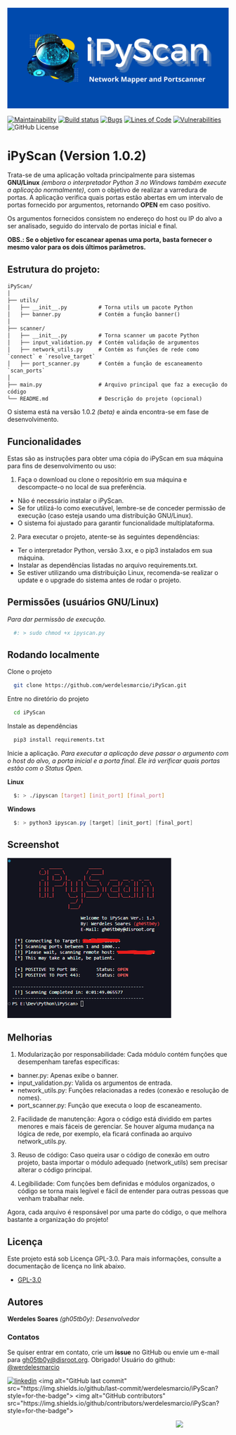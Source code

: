 
![Logo](images/iPyScan.png)

[![Maintainability](https://api.codeclimate.com/v1/badges/925e54560e6c95a08675/maintainability)](https://codeclimate.com/github/werdelesmarcio/iPyScan/maintainability) [![Build status](https://ci.appveyor.com/api/projects/status/6136rh47g98a8cje?svg=true)](https://ci.appveyor.com/project/werdelesmarcio/ipyscan) [![Bugs](https://sonarcloud.io/api/project_badges/measure?project=werdelesmarcio_iPyScan&metric=bugs)](https://sonarcloud.io/summary/new_code?id=werdelesmarcio_iPyScan) [![Lines of Code](https://sonarcloud.io/api/project_badges/measure?project=werdelesmarcio_iPyScan&metric=ncloc)](https://sonarcloud.io/summary/new_code?id=werdelesmarcio_iPyScan) [![Vulnerabilities](https://sonarcloud.io/api/project_badges/measure?project=werdelesmarcio_iPyScan&metric=vulnerabilities)](https://sonarcloud.io/summary/new_code?id=werdelesmarcio_iPyScan) ![GitHub License](https://img.shields.io/github/license/werdelesmarcio/PyTCPScan3)


# iPyScan (Version 1.0.2)

Trata-se de uma aplicação voltada principalmente para sistemas **GNU/Linux** _(embora o interpretador Python 3 no Windows também execute a aplicação normalmente)_, com o objetivo de realizar a varredura de portas. A aplicação verifica quais portas estão abertas em um intervalo de portas fornecido por argumentos, retornando **OPEN** em caso positivo.

Os argumentos fornecidos consistem no endereço do host ou IP do alvo a ser analisado, seguido do intervalo de portas inicial e final.

**OBS.: Se o objetivo for escanear apenas uma porta, basta fornecer o mesmo valor para os dois últimos parâmetros.**

## Estrutura do projeto:

```
iPyScan/
│
├── utils/
│   ├── __init__.py          # Torna utils um pacote Python
│   ├── banner.py            # Contém a função banner()
│
├── scanner/
│   ├── __init__.py          # Torna scanner um pacote Python
│   ├── input_validation.py  # Contém validação de argumentos
│   ├── network_utils.py     # Contém as funções de rede como `connect` e `resolve_target`
│   ├── port_scanner.py      # Contém a função de escaneamento `scan_ports`
│
├── main.py                  # Arquivo principal que faz a execução do código
└── README.md                # Descrição do projeto (opcional)
```

O sistema está na versão 1.0.2 _(beta)_ e ainda encontra-se em fase de desenvolvimento.

## Funcionalidades
Estas são as instruções para obter uma cópia do iPyScan em sua máquina para fins de desenvolvimento ou uso:

1. Faça o download ou clone o repositório em sua máquina e descompacte-o no local de sua preferência.
- Não é necessário instalar o iPyScan.
- Se for utilizá-lo como executável, lembre-se de conceder permissão de execução (caso esteja usando uma distribuição GNU/Linux).
- O sistema foi ajustado para garantir funcionalidade multiplataforma.

2. Para executar o projeto, atente-se às seguintes dependências:
- Ter o interpretador Python, versão 3.xx, e o pip3 instalados em sua máquina.
- Instalar as dependências listadas no arquivo requirements.txt.
- Se estiver utilizando uma distribuição Linux, recomenda-se realizar o update e o upgrade do sistema antes de rodar o projeto.

## Permissões (usuários GNU/Linux)

_Para dar permissão de execução._

```bash
  #: > sudo chmod +x ipyscan.py
```

## Rodando localmente

Clone o projeto

```bash
  git clone https://github.com/werdelesmarcio/iPyScan.git
```

Entre no diretório do projeto

```bash
  cd iPyScan
```

Instale as dependências

```bash
  pip3 install requirements.txt
```

Inicie a aplicação. _Para executar a aplicação deve passar o argumento com o host do alvo, a porta inicial e a porta final. Ele irá verificar quais portas estão com o Status Open._

**Linux**
```bash
  $: > ./ipyscan [target] [init_port] [final_port]
```

**Windows**
```powershell
  $: > python3 ipyscan.py [target] [init_port] [final_port]
```

## Screenshot
![Example](images/Capture01.png)


## Melhorias

1. Modularização por responsabilidade: Cada módulo contém funções que desempenham tarefas específicas:
  - banner.py: Apenas exibe o banner.
  - input_validation.py: Valida os argumentos de entrada.
  - network_utils.py: Funções relacionadas a redes (conexão e resolução de nomes).
  - port_scanner.py: Função que executa o loop de escaneamento.

2. Facilidade de manutenção: Agora o código está dividido em partes menores e mais fáceis de gerenciar. Se houver alguma mudança na lógica de rede, por exemplo, ela ficará confinada ao arquivo network_utils.py.

3. Reuso de código: Caso queira usar o código de conexão em outro projeto, basta importar o módulo adequado (network_utils) sem precisar alterar o código principal.

4. Legibilidade: Com funções bem definidas e módulos organizados, o código se torna mais legível e fácil de entender para outras pessoas que venham trabalhar nele.

Agora, cada arquivo é responsável por uma parte do código, o que melhora bastante a organização do projeto!

## Licença
Este projeto está sob Licença GPL-3.0. Para mais informações, consulte a documentação de licença no link abaixo.
* [GPL-3.0](https://choosealicense.com/licenses/gpl-3.0/)

## Autores
**Werdeles Soares** _(gh05tb0y)_: _Desenvolvedor_

### Contatos
Se quiser entrar em contato, crie um **issue** no GitHub ou envie um e-mail para gh05tb0y@disroot.org. Obrigado!
Usuário do github: [@werdelesmarcio](https://github.com/werdelesmarcio) 

[![linkedin](https://img.shields.io/badge/linkedin-0A66C2?style=for-the-badge&logo=linkedin&logoColor=white)]([https://www.linkedin.com/](https://www.linkedin.com/in/werdeles-soares/))
<img alt="GitHub last commit" src="https://img.shields.io/github/last-commit/werdelesmarcio/iPyScan?style=for-the-badge">   <img alt="GitHub contributors" src="https://img.shields.io/github/contributors/werdelesmarcio/iPyScan?style=for-the-badge">


<img src = "https://static.wikia.nocookie.net/lpunb/images/b/b1/Logo_Python.png/revision/latest?cb=20130301171443)?raw=true" width =120 align="Right">
